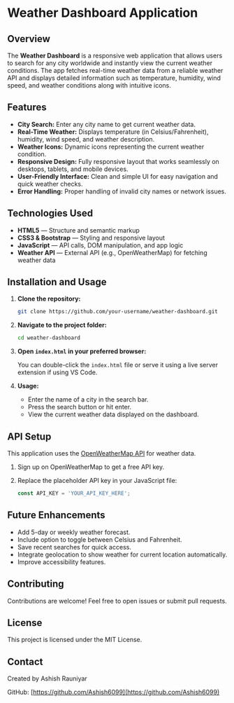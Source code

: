 # Weather Dashboard Application

## Overview

The **Weather Dashboard** is a responsive web application that allows users to search for any city worldwide and instantly view the current weather conditions. The app fetches real-time weather data from a reliable weather API and displays detailed information such as temperature, humidity, wind speed, and weather conditions along with intuitive icons.



## Features

* **City Search:** Enter any city name to get current weather data.
* **Real-Time Weather:** Displays temperature (in Celsius/Fahrenheit), humidity, wind speed, and weather description.
* **Weather Icons:** Dynamic icons representing the current weather condition.
* **Responsive Design:** Fully responsive layout that works seamlessly on desktops, tablets, and mobile devices.
* **User-Friendly Interface:** Clean and simple UI for easy navigation and quick weather checks.
* **Error Handling:** Proper handling of invalid city names or network issues.



## Technologies Used

* **HTML5** — Structure and semantic markup
* **CSS3 & Bootstrap** — Styling and responsive layout
* **JavaScript** — API calls, DOM manipulation, and app logic
* **Weather API** — External API (e.g., OpenWeatherMap) for fetching weather data


## Installation and Usage

1. **Clone the repository:**

   ```bash
   git clone https://github.com/your-username/weather-dashboard.git
   ```

2. **Navigate to the project folder:**

   ```bash
   cd weather-dashboard
   ```

3. **Open `index.html` in your preferred browser:**

   You can double-click the `index.html` file or serve it using a live server extension if using VS Code.

4. **Usage:**

   * Enter the name of a city in the search bar.
   * Press the search button or hit enter.
   * View the current weather data displayed on the dashboard.



## API Setup

This application uses the [OpenWeatherMap API](https://openweathermap.org/api) for weather data.

1. Sign up on OpenWeatherMap to get a free API key.
2. Replace the placeholder API key in your JavaScript file:

   ```javascript
   const API_KEY = 'YOUR_API_KEY_HERE';
   ```



## Future Enhancements

* Add 5-day or weekly weather forecast.
* Include option to toggle between Celsius and Fahrenheit.
* Save recent searches for quick access.
* Integrate geolocation to show weather for current location automatically.
* Improve accessibility features.



## Contributing

Contributions are welcome! Feel free to open issues or submit pull requests.



## License

This project is licensed under the MIT License.



## Contact

Created by Ashish Rauniyar 

GitHub: [https://github.com/Ashish6099](https://github.com/Ashish6099)


